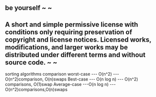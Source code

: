 be yourself
~
~
------------------------------------------------------------------------------------------------------------------------------------------------------------------------------------------------------------------------------------
A short and simple permissive license with conditions only requiring preservation of copyright and license notices. Licensed works, modifications, and larger works may be distributed under different terms and without source code.
~
~
----------------------------------------------------------------------------------
sorting algorithms comparison
worst-case --- O(n^2) --- O(n^2)comparison, O(n)swaps
Best-case --- O(n log n) --- O(n^2) comparisons, O(1)swap
Average-case ---O(n log n) --- O(n^2)comparisons,O(n)swaps

